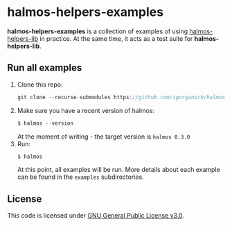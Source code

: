 # halmos-helpers-examples
**halmos-helpers-examples** is a collection of examples of using [halmos-helpers-lib](https://github.com/igorganich/halmos-helpers-lib) in practice. At the same time, it acts as a test suite for **halmos-helpers-lib**.
## Run all examples
1. Clone this repo:
    ```javascript
    git clone --recurse-submodules https://github.com/igorganich/halmos-helpers-examples.git
    ```
2. Make sure you have a recent version of halmos:
    ```javascript
    $ halmos --version
    ```
    At the moment of writing - the target version is `halmos 0.3.0`
3. Run:
    ```javascript
    $ halmos
    ```
    At this point, all examples will be run. More details about each example can be found in the `examples` subdirectories.
## License
This code is licensed under [GNU General Public License v3.0](https://www.gnu.org/licenses/gpl-3.0.html).
